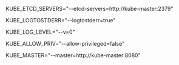 
KUBE_ETCD_SERVERS="--etcd-servers=http://kube-master:2379"

KUBE_LOGTOSTDERR="--logtostderr=true"

KUBE_LOG_LEVEL="--v=0"

KUBE_ALLOW_PRIV="--allow-privileged=false"

KUBE_MASTER="--master=http://kube-master:8080"
